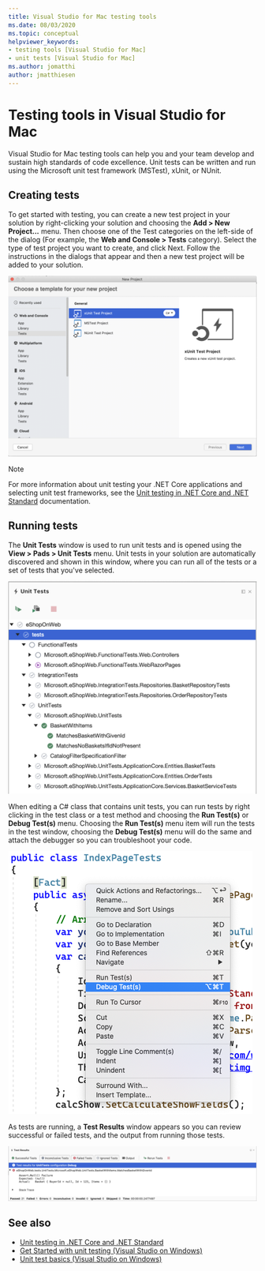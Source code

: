 ```yaml
---
title: Visual Studio for Mac testing tools
ms.date: 08/03/2020
ms.topic: conceptual
helpviewer_keywords:
- testing tools [Visual Studio for Mac]
- unit tests [Visual Studio for Mac]
ms.author: jomatthi
author: jmatthiesen
---
```

# Testing tools in Visual Studio for Mac

Visual Studio for Mac testing tools can help you and your team develop and sustain high standards of code excellence. Unit tests can be written and run using the Microsoft unit test framework (MSTest), xUnit, or NUnit.

## Creating tests
To get started with testing, you can create a new test project in your solution by right-clicking your solution and choosing the **Add > New Project...** menu. Then choose one of the Test categories on the left-side of the dialog (For example, the **Web and Console > Tests** category). Select the type of test project you want to create, and click Next. Follow the instructions in the dialogs that appear and then a new test project will be added to your solution.

![New project dialog with Web and Console > Tests section selected, showing xUnit, MSTest, and NUnit projects](media/create-new-test-project.PNG)

> [!NOTE]
> For more information about unit testing your .NET Core applications and selecting unit test frameworks, see the [Unit testing in .NET Core and .NET Standard](https://docs.microsoft.com/dotnet/core/testing/?pivots=xunit) documentation.

## Running tests
The **Unit Tests** window is used to run unit tests and is opened using the **View > Pads > Unit Tests** menu. Unit tests in your solution are automatically discovered and shown in this window, where you can run all of the tests or a set of tests that you've selected.

![Test Window showing a list of unit tests and a tool bar for running or stopping tests.](media/test-window.PNG)

When editing a C# class that contains unit tests, you can run tests by right clicking in the test class or a test method and choosing the **Run Test(s)** or **Debug Test(s)** menu. Choosing the **Run Test(s)** menu item will run the tests in the test window, choosing the **Debug Test(s)** menu will do the same and attach the debugger so you can troubleshoot your code.

![Editor right-click menu with Run and Debug Tests options](media/run-tests-context-menu.PNG)

As tests are running, a **Test Results** window appears so you can review successful or failed tests, and the output from running those tests.

![Test results window showing one failed test and a count of 21 passed tests and 1 failed test.](media/test-results-window.PNG)

## See also

- [Unit testing in .NET Core and .NET Standard](/dotnet/core/testing)
- [Get Started with unit testing (Visual Studio on Windows)](/visualstudio/test/getting-started-with-unit-testing)
- [Unit test basics (Visual Studio on Windows)](/visualstudio/test/unit-test-basics)
